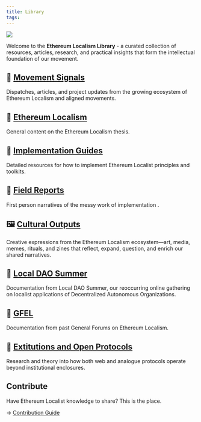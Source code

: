 ```yaml
---
title: Library
tags:
---
```

![](assets/library.png)

Welcome to the **Ethereum Localism Library** - a curated collection of resources, articles, research, and practical insights that form the intellectual foundation of our movement.

## 📰 [Movement Signals](library/Movement-Signals)
Dispatches, articles, and project updates from the growing ecosystem of Ethereum Localism and aligned movements.

## 📁 [Ethereum Localism](library/Ethereum-Localism)
General content on the Ethereum Localism thesis.

## 📁 [Implementation Guides](library/Implementation-Guides)
Detailed resources for how to implement Ethereum Localist principles and toolkits.

## 📁 [Field Reports](library/Field-Reports)
First person narratives of the messy work of implementation .

## 🖼️ [Cultural Outputs](resources/gallery)
Creative expressions from the Ethereum Localism ecosystem—art, media, memes, rituals, and zines that reflect, expand, question, and enrich our shared narratives.

## 📁 [Local DAO Summer](library/Local-DAO-Summer)
Documentation from Local DAO Summer, our reoccurring online gathering on localist applications of Decentralized Autonomous Organizations. 

## 📁 [GFEL](library/GFEL)
Documentation from past General Forums on Ethereum Localism.

## 📁 [Extitutions and Open Protocols](library/Extitutions-and-Open-Protocols)
Research and theory into how both web and analogue protocols operate beyond institutional enclosures.

## Contribute

Have Ethereum Localist knowledge to share? This is the place.

→ [Contribution Guide](contribution-guide.md)